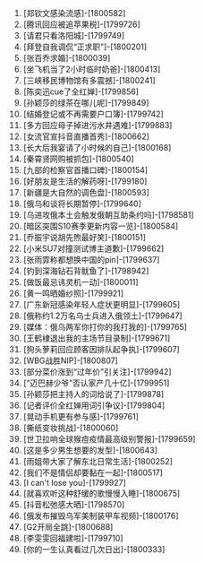 
1. [郑钦文感染流感]-[1800582]
1. [腾讯回应被追苹果税]-[1799726]
1. [请君只看洛阳城]-[1799749]
1. [拜登自我调侃“正求职”]-[1800201]
1. [张百乔求婚]-[1800039]
1. [坐飞机当了2小时临时奶爸]-[1800413]
1. [三峡移民博物馆有多震撼]-[1800241]
1. [陈奕迅cue了全红婵]-[1799856]
1. [孙颖莎的绿茶在哪儿呢]-[1799849]
1. [结婚登记或不再需要户口簿]-[1799742]
1. [多方回应母子掉进污水井遇难]-[1799883]
1. [女流官宣抖音直播首秀]-[1800662]
1. [长大后我宴请了小时候的自己]-[1800168]
1. [秦霄贤网购被抓包]-[1800540]
1. [九部的检察官首播口碑]-[1800154]
1. [好朋友是生活的解药呀]-[1799180]
1. [新疆是大自然的调色盘]-[1800593]
1. [俄乌和谈将长期暂停]-[1799640]
1. [乌进攻俄本土会触发俄朝互助条约吗]-[1798581]
1. [暗区突围S10赛季更新内容一览]-[1800584]
1. [乔振宇说胡先煦最好笑]-[1800151]
1. [小米SU7对撞测试博主道歉]-[1799662]
1. [张雨霏称都想换中国的pin]-[1799637]
1. [钓到深海钻石背鱿鱼了]-[1798942]
1. [做饭最忌讳灵机一动]-[1800011]
1. [黄一鸣晒婚纱照]-[1799921]
1. [广东新冠感染年轻人症状更明显]-[1799605]
1. [俄称约1.2万名乌士兵进入俄领土]-[1799647]
1. [媒体：俄乌两军你打你的我打我的]-[1799765]
1. [王鹤棣退出我的主场节目录制]-[1799671]
1. [狗头萝莉回应顾客因排队起争执]-[1799607]
1. [WBG战胜NIP]-[1800807]
1. [部分菜价涨到“过年价”引关注]-[1799942]
1. [“迈巴赫少爷”否认家产几十亿]-[1799951]
1. [孙颖莎把主持人的词给说了]-[1799878]
1. [记者评价全红婵用词引争议]-[1799804]
1. [晃动手机更有参与感]-[1799761]
1. [撕纸变妆挑战]-[1800060]
1. [世卫拉响全球猴痘疫情最高级别警报]-[1799659]
1. [这是多少男生想要的发型]-[1800643]
1. [雨姐带大家了解东北日常生活]-[1800252]
1. [我们不是情侣却要黏在一起]-[1800517]
1. [I can't lose you]-[1799927]
1. [就喜欢听这种舒缓的歌慢慢入睡]-[1800675]
1. [抖音松弛感大晒]-[1798570]
1. [俄发布摧毁乌军美制装甲车视频]-[1800176]
1. [G2开局全跳]-[1800688]
1. [李雯雯回福建啦]-[1799710]
1. [你的一生认真看过几次日出]-[1800333]